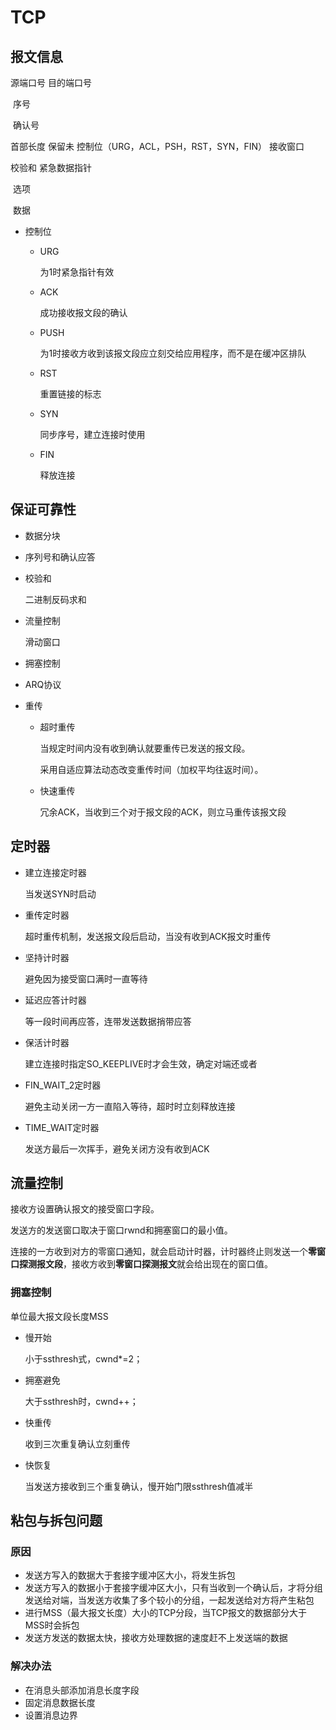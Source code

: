 # TCP

## 报文信息

源端口号                                                                                             目的端口号

​                                                          序号

​                                                        确认号

首部长度 保留未 控制位（URG，ACL，PSH，RST，SYN，FIN）   接收窗口

校验和                                                                                             紧急数据指针

​                                                          选项

​                                                          数据



- 控制位

  - URG

    为1时紧急指针有效

  - ACK

    成功接收报文段的确认

  - PUSH

    为1时接收方收到该报文段应立刻交给应用程序，而不是在缓冲区排队

  - RST

    重置链接的标志

  - SYN

    同步序号，建立连接时使用

  - FIN

    释放连接

## 保证可靠性

- 数据分块

- 序列号和确认应答

- 校验和

  二进制反码求和

- 流量控制

  滑动窗口

- 拥塞控制

- ARQ协议

- 重传

  - 超时重传

    当规定时间内没有收到确认就要重传已发送的报文段。

    采用自适应算法动态改变重传时间（加权平均往返时间）。

  - 快速重传

    冗余ACK，当收到三个对于报文段的ACK，则立马重传该报文段 

## 定时器

- 建立连接定时器

  当发送SYN时启动

- 重传定时器

  超时重传机制，发送报文段后启动，当没有收到ACK报文时重传

- 坚持计时器

  避免因为接受窗口满时一直等待

- 延迟应答计时器

  等一段时间再应答，连带发送数据捎带应答

- 保活计时器

  建立连接时指定SO_KEEPLIVE时才会生效，确定对端还或者

- FIN_WAIT_2定时器

  避免主动关闭一方一直陷入等待，超时时立刻释放连接

- TIME_WAIT定时器

  发送方最后一次挥手，避免关闭方没有收到ACK

## 流量控制

接收方设置确认报文的接受窗口字段。

发送方的发送窗口取决于窗口rwnd和拥塞窗口的最小值。

连接的一方收到对方的零窗口通知，就会启动计时器，计时器终止则发送一个**零窗口探测报文段**，接收方收到**零窗口探测报文**就会给出现在的窗口值。

### 拥塞控制

单位最大报文段长度MSS

- 慢开始

  小于ssthresh式，cwnd*=2；

- 拥塞避免

  大于ssthresh时，cwnd++；

- 快重传

  收到三次重复确认立刻重传

- 快恢复

  当发送方接收到三个重复确认，慢开始门限ssthresh值减半

## 粘包与拆包问题

### 原因

- 发送方写入的数据大于套接字缓冲区大小，将发生拆包
- 发送方写入的数据小于套接字缓冲区大小，只有当收到一个确认后，才将分组发送给对端，当发送方收集了多个较小的分组，一起发送给对方将产生粘包
- 进行MSS（最大报文长度）大小的TCP分段，当TCP报文的数据部分大于MSS时会拆包
- 发送方发送的数据太快，接收方处理数据的速度赶不上发送端的数据

### 解决办法

- 在消息头部添加消息长度字段
- 固定消息数据长度
- 设置消息边界

